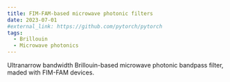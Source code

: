 ```yaml
---
title: FIM-FAM-based microwave photonic filters
date: 2023-07-01
#external_link: https://github.com/pytorch/pytorch
tags:
  - Brillouin
  - Microwave photonics
---
```


Ultranarrow bandwidth Brillouin-based microwave photonic bandpass filter, maded with FIM-FAM devices.

<!--more-->
